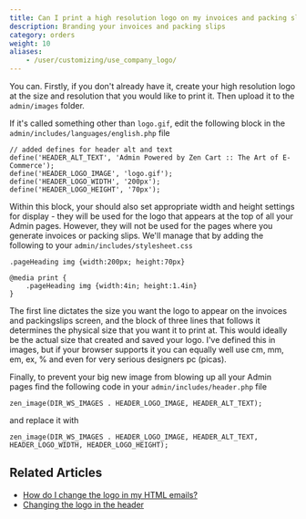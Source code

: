 ```yaml
---
title: Can I print a high resolution logo on my invoices and packing slips?
description: Branding your invoices and packing slips
category: orders
weight: 10
aliases: 
    - /user/customizing/use_company_logo/
---
```


You can. Firstly, if you don't already have it, create your high resolution logo at the size and resolution that you would like to print it. Then upload it to the `admin/images` folder.

If it's called something other than `logo.gif`, edit the following block in the `admin/includes/languages/english.php` file

```
// added defines for header alt and text
define('HEADER_ALT_TEXT', 'Admin Powered by Zen Cart :: The Art of E-Commerce');
define('HEADER_LOGO_IMAGE', 'logo.gif');
define('HEADER_LOGO_WIDTH', '200px');
define('HEADER_LOGO_HEIGHT', '70px');
```

Within this block, your should also set appropriate width and height settings for display - they will be used for the logo that appears at the top of all your Admin pages. However, they will not be used for the pages where you generate invoices or packing slips. We'll manage that by adding the following to your `admin/includes/stylesheet.css`

```
.pageHeading img {width:200px; height:70px}

@media print {
    .pageHeading img {width:4in; height:1.4in}
}
```

The first line dictates the size you want the logo to appear on the invoices and packingslips screen, and the block of three lines that follows it determines the physical size that you want it to print at. This would ideally be the actual size that created and saved your logo. I've defined this in images, but if your browser supports it you can equally well use cm, mm, em, ex, % and even for very serious designers pc (picas).

Finally,  to prevent your big new image from blowing up all your Admin pages find the following code in your `admin/includes/header.php` file

```
zen_image(DIR_WS_IMAGES . HEADER_LOGO_IMAGE, HEADER_ALT_TEXT); 
```

and replace it with

```
zen_image(DIR_WS_IMAGES . HEADER_LOGO_IMAGE, HEADER_ALT_TEXT, HEADER_LOGO_WIDTH, HEADER_LOGO_HEIGHT);
```

## Related Articles 
- [How do I change the logo in my HTML emails?](/user/email/logo/) 
- [Changing the logo in the header](/user/new_user_topics/change_header_logo/)


